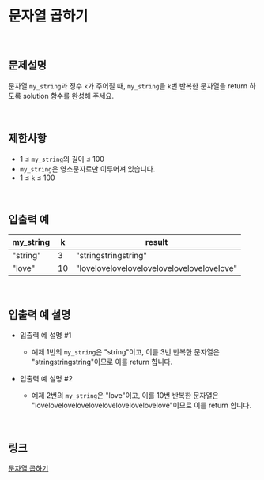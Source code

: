# 문자열 곱하기

<br>

## 문제설명
문자열 `my_string`과 정수 `k`가 주어질 때, `my_string`을 `k`번 반복한 문자열을 return 하도록 solution 함수를 완성해 주세요.

<br>

## 제한사항
- 1 ≤ `my_string`의 길이 ≤ 100
- `my_string`은 영소문자로만 이루어져 있습니다.
- 1 ≤ `k` ≤ 100

<br>

## 입출력 예
| my_string | k | result |
|---|---|---|
| "string" | 3 | "stringstringstring" |
| "love" | 10 | "lovelovelovelovelovelovelovelovelovelove" |

<br>

## 입출력 예 설명
- 입출력 예 설명 #1
    - 예제 1번의 `my_string`은 "string"이고, 이를 3번 반복한 문자열은 "stringstringstring"이므로 이를 return 합니다.

- 입출력 예 설명 #2
    - 예제 2번의 `my_string`은 "love"이고, 이를 10번 반복한 문자열은 "lovelovelovelovelovelovelovelovelovelove"이므로 이를 return 합니다.

<br>

## 링크
[문자열 곱하기](https://school.programmers.co.kr/learn/courses/30/lessons/181940)
